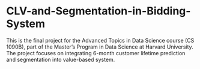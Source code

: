 # CLV-and-Segmentation-in-Bidding-System
This is the final project for the Advanced Topics in Data Science course (CS 1090B), part of the Master’s Program in Data Science at Harvard University. The project focuses on integrating 6-month customer lifetime prediction and segmentation into value-based system.

